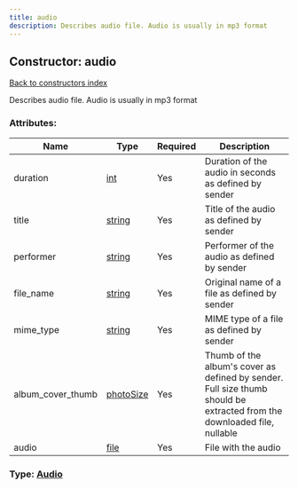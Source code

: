 ```yaml
---
title: audio
description: Describes audio file. Audio is usually in mp3 format
---
```

## Constructor: audio  
[Back to constructors index](index.md)



Describes audio file. Audio is usually in mp3 format

### Attributes:

| Name     |    Type       | Required | Description |
|----------|---------------|----------|-------------|
|duration|[int](../types/int.md) | Yes|Duration of the audio in seconds as defined by sender|
|title|[string](../types/string.md) | Yes|Title of the audio as defined by sender|
|performer|[string](../types/string.md) | Yes|Performer of the audio as defined by sender|
|file\_name|[string](../types/string.md) | Yes|Original name of a file as defined by sender|
|mime\_type|[string](../types/string.md) | Yes|MIME type of a file as defined by sender|
|album\_cover\_thumb|[photoSize](../constructors/photoSize.md) | Yes|Thumb of the album's cover as defined by sender. Full size thumb should be extracted from the downloaded file, nullable|
|audio|[file](../constructors/file.md) | Yes|File with the audio|



### Type: [Audio](../types/Audio.md)


